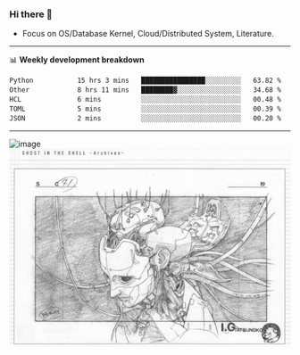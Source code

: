 ### Hi there 👋
<!-- * Daily Meditation via Leetcode/Competitive-Programming. -->
* Focus on OS/Database Kernel, Cloud/Distributed System, Literature.

-------

📊 **Weekly development breakdown**
<!--START_SECTION:waka-->

```txt
Python           15 hrs 3 mins   ████████████████░░░░░░░░░   63.82 %
Other            8 hrs 11 mins   ████████▓░░░░░░░░░░░░░░░░   34.68 %
HCL              6 mins          ░░░░░░░░░░░░░░░░░░░░░░░░░   00.48 %
TOML             5 mins          ░░░░░░░░░░░░░░░░░░░░░░░░░   00.39 %
JSON             2 mins          ░░░░░░░░░░░░░░░░░░░░░░░░░   00.20 %
```

<!--END_SECTION:waka-->

-------

<!-- [![Leetcode Stats](https://leetcard.jacoblin.cool/hzhang413?font=Fira+Mono)](https://leetcode.com/fxrc) -->
![image](./cyberpunk-ghost-in-the-shell.gif)
![image](./gis-archive.png)
